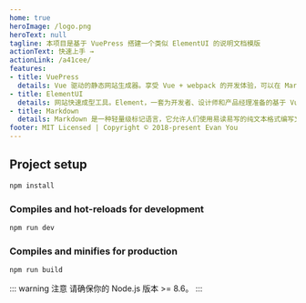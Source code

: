 ```yaml
---
home: true
heroImage: /logo.png
heroText: null
tagline: 本项目是基于 VuePress 搭建一个类似 ElementUI 的说明文档模版
actionText: 快速上手 →
actionLink: /a41cee/
features:
- title: VuePress
  details: Vue 驱动的静态网站生成器。享受 Vue + webpack 的开发体验，可以在 Markdown 中使用 Vue 组件，又可以使用 Vue 来开发自定义主题。
- title: ElementUI
  details: 网站快速成型工具。Element，一套为开发者、设计师和产品经理准备的基于 Vue 2.0 的桌面端组件库
- title: Markdown
  details: Markdown 是一种轻量级标记语言，它允许人们使用易读易写的纯文本格式编写文档。
footer: MIT Licensed | Copyright © 2018-present Evan You
---
```


## Project setup

```bash
npm install
```

### Compiles and hot-reloads for development

```bash
npm run dev
```

### Compiles and minifies for production

```bash
npm run build
```

::: warning 注意
请确保你的 Node.js 版本 >= 8.6。
:::
